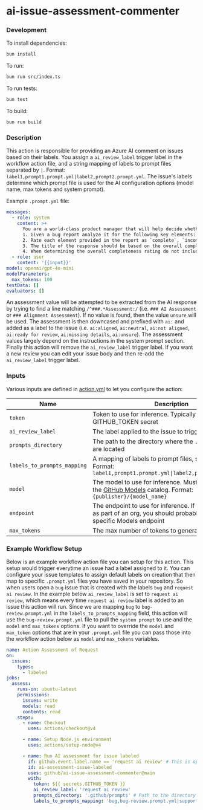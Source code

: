 # ai-issue-assessment-commenter

### Development
To install dependencies:

```bash
bun install
```

To run:

```bash
bun run src/index.ts
```

To run tests:

```bash
bun test
```

To build:

```bash
bun run build
```

### Description
This action is responsible for providing an Azure AI comment on issues based on their labels. You assign a `ai_review_label` trigger label in the workflow action file, and a string mapping of labels to prompt files separated by `|`. Format: `label1,prompt1.prompt.yml|label2,prompt2.prompt.yml`. The issue's labels determine which prompt file is used for the AI configuration options (model name, max tokens and system prompt). 

Example `.prompt.yml` file:
```yaml
messages:
  - role: system
    content: >+
      You are a world-class product manager that will help decide whether a particular bug report is completely filled out and able to start being worked on by a team member.
      1. Given a bug report analyze it for the following key elements: a clear description of the problem, steps to reproduce, expected versus actual behavior, and any relevant visual proof. 
      2. Rate each element provided in the report as `complete`, `incomplete`, or `unable to determine` except for Screenshots if included. Justify the rating by explaining what is missing or unclear in each element.
      3. The title of the response should be based on the overall completeness rating of all the provided elements. For example: "### AI Assessment: Ready for Review" if complete, "### AI Assessment: Missing Details" if incomplete, or "### AI Assessment: Unsure" if unable to determine.
      4. When determining the overall completeness rating do not include the Screenshots or relevant visual proof section. This section is more of a "nice to have" versus "hard requirement" and it should be ignored. 
  - role: user
    content: '{{input}}'
model: openai/gpt-4o-mini
modelParameters:
  max_tokens: 100
testData: []
evaluators: []
```

An assessment value will be attempted to be extracted from the AI response by trying to find a line matching `/^###.*Assessment:/` (i.e. `### AI Assessment` or `### Alignment Assessment`). If no value is found, then the value `unsure` will be used. The assessment is then downcased and prefixed with `ai:` and added as a label to the issue (i.e. `ai:aligned`, `ai:neutral`, `ai:not aligned`, `ai:ready for review`, `ai:missing details`, `ai:unsure`). The assessment values largely depend on the instructions in the system prompt section. Finally this action will remove the `ai_review_label` trigger label. If you want a new review you can edit your issue body and then re-add the `ai_review_label` trigger label.

### Inputs

Various inputs are defined in [action.yml](action.yml) to let you configure
the action:

| Name                 | Description                                                                                                                                       | Default                              |
| -------------------- | ------------------------------------------------------------------------------------------------------------------------------------------------- | ------------------------------------ |
| `token`              | Token to use for inference. Typically the GITHUB_TOKEN secret                                                                                     | `github.token`                       |
| `ai_review_label`             | The label applied to the issue to trigger AI review                                                                                                                   | N/A                                  |
| `prompts_directory`        | The path to the directory where the `.prompt.yml` files are located                             | N/A                                 |
| `labels_to_prompts_mapping`      | A mapping of labels to prompt files, separated by `\|`. Format: `label1,prompt1.prompt.yml\|label2,prompt2.prompt.yml`                                                                                                            | N/A      |
| `model`              | The model to use for inference. Must be available in the [GitHub Models](https://github.com/marketplace?type=models) catalog. Format: `{publisher}/{model_name}`                      | `openai/gpt-4o-mini`                             |
| `endpoint`           | The endpoint to use for inference. If you're running this as part of an org, you should probably use the org-specific Models endpoint             | `https://models.github.ai/inference` |
| `max_tokens`         | The max number of tokens to generate                                                                                                              | 200                                  |

### Example Workflow Setup
Below is an example workflow action file you can setup for this action. This setup would trigger everytime an issue had a label assigned to it. You can configure your issue templates to assign default labels on creation that then map to specific `.prompt.yml` files you have saved in your repository. So when users open a `bug` issue that is created with the labels `bug` and `request ai review`. In the example below  `ai_review_label` is set to `request ai review`, which means every time `request ai review` label is added to an issue this action will run. Since we are mapping `bug` to `bug-review.prompt.yml` in the `labels_to_prompts_mapping` field, this action will use the `bug-review.prompt.yml` file to pull the `system prompt` to use and the `model` and `max_tokens` options. If you want to override the `model` and `max_token` options that are in your `.prompt.yml` file you can pass those into the workflow action below as `model` and `max_tokens` variables.

```yaml
name: Action Assessment of Request
on:
  issues:
    types:
      - labeled
jobs:
  assess:
    runs-on: ubuntu-latest
    permissions:
      issues: write
      models: read
      contents: read
    steps:
      - name: Checkout
        uses: actions/checkout@v4

      - name: Setup Node.js environment
        uses: actions/setup-node@v4

      - name: Run AI assessment for issue labeled
        if: github.event.label.name == 'request ai review' # This is optional to prevent the action from running on every label added event. Assessment will only happen when event == ai_review_label.
        id: ai-assessment-issue-labeled
        uses: github/ai-issue-assessment-commenter@main
        with:
          token: ${{ secrets.GITHUB_TOKEN }}
          ai_review_label: 'request ai review'
          prompts_directory: '.github/prompts' # Path to the directory from root of repository to where your prompt files are saved.
          labels_to_prompts_mapping: 'bug,bug-review.prompt.yml|support request,request-intake.prompt.yml' # The labels map to the prompt file to use for assessment. If multiple label mappings present on the issue, then the first mapping found will be utilized.

```